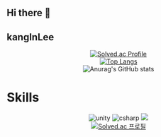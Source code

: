 ## Hi there 👋
## kangInLee
  
<div align=center>
  
[![Solved.ac Profile](http://mazassumnida.wtf/api/v2/generate_badge?boj=quickmiss)](https://solved.ac/quickmiss/)
<br/>
[![Top Langs](https://github-readme-stats.vercel.app/api/top-langs/?username=quickmiss&layout=donut)](https://github.com/anuraghazra/github-readme-stats)
<br/>
![Anurag's GitHub stats](https://github-readme-stats.vercel.app/api?username=quickmiss&show_icons=true&theme=dark)

</div>


# Skills

<div align=center>
  
![unity](https://img.shields.io/badge/unity-000000.svg?&style=for-the-badge&logo=unity&logoColor=#000000)
![csharp](https://img.shields.io/badge/csharp-512BD4.svg?&style=for-the-badge&logo=csharp&logoColor=#512BD4)
<img src="https://img.shields.io/badge/C++-00599C?style=for-the-badge&logo=cplusplus&logoColor=white">
<br/>
[![Solved.ac 프로필](http://mazassumnida.wtf/api/mini/generate_badge?boj=k99812)](https://solved.ac/k99812)

</div>

<!--
**quickmiss/quickmiss** is a ✨ _special_ ✨ repository because its `README.md` (this file) appears on your GitHub profile.

Here are some ideas to get you started:

- 🔭 I’m currently working on ...
- 🌱 I’m currently learning ...
- 👯 I’m looking to collaborate on ...
- 🤔 I’m looking for help with ...
- 💬 Ask me about ...
- 📫 How to reach me: ...
- 😄 Pronouns: ...
- ⚡ Fun fact: ...
-->
